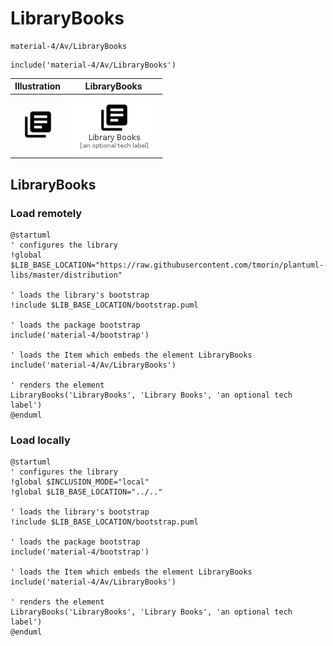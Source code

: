 # LibraryBooks


```text
material-4/Av/LibraryBooks
```

```text
include('material-4/Av/LibraryBooks')
```



| Illustration | LibraryBooks |
| :---: | :---: |
| ![illustration for Illustration](../../material-4/Av/LibraryBooks.png) | ![illustration for LibraryBooks](../../material-4/Av/LibraryBooks.Local.png) |




## LibraryBooks

### Load remotely
```plantuml
@startuml
' configures the library
!global $LIB_BASE_LOCATION="https://raw.githubusercontent.com/tmorin/plantuml-libs/master/distribution"

' loads the library's bootstrap
!include $LIB_BASE_LOCATION/bootstrap.puml

' loads the package bootstrap
include('material-4/bootstrap')

' loads the Item which embeds the element LibraryBooks
include('material-4/Av/LibraryBooks')

' renders the element
LibraryBooks('LibraryBooks', 'Library Books', 'an optional tech label')
@enduml
```

### Load locally
```plantuml
@startuml
' configures the library
!global $INCLUSION_MODE="local"
!global $LIB_BASE_LOCATION="../.."

' loads the library's bootstrap
!include $LIB_BASE_LOCATION/bootstrap.puml

' loads the package bootstrap
include('material-4/bootstrap')

' loads the Item which embeds the element LibraryBooks
include('material-4/Av/LibraryBooks')

' renders the element
LibraryBooks('LibraryBooks', 'Library Books', 'an optional tech label')
@enduml
```

